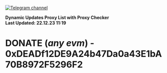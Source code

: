 [![Telegram channel](https://img.shields.io/endpoint?url=https://runkit.io/damiankrawczyk/telegram-badge/branches/master?url=https://t.me/n4z4v0d)](https://t.me/n4z4v0d) 

**Dynamic Updates Proxy List with Proxy Checker**  
**Last Updated: 22.12.23 11:19**

# DONATE (_any evm_) - 0xDEADf12DE9A24b47Da0a43E1bA70B8972F5296F2
